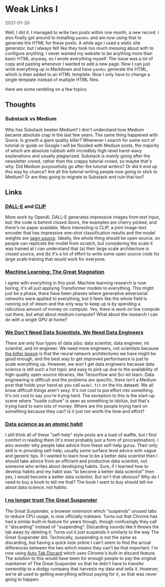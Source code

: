 # Weak Links I

**<span style="color:grey">2021-01-20</span>**

Well, I did it. I managed to write two posts within one month, a new record. I also finally got around to installing `pandoc` and am now using that to generate the HTML for these posts. A while ago I used a static site generator, but I always felt like they took too much messing about with to configure anything. I never wanted my website to be anything more than basic HTML anyway, so I wrote everything myself. The issue was a lot of copy and pasting whenever I wanted to add a new page. Now I can just write everything up in Markdown and have `pandoc` generate the HTML, which is then added to an HTML template. Now I only have to change a single template instead of multiple HTML files.

Here are some rambling on a few topics.

## Thoughts

### Substack vs Medium

Why has Substack beaten Medium? I don't understand how Medium became absolute crap in the last few years. The same thing happened with Quora. Is growth a giant quality killer? Whenever I search for some sort of tutorial or guide on Google I will be flooded with Medium posts, the majority of which are absolute rubbish with incredibly high-level hand-wavy explanations and usually plagiarized. Substack is mainly going after the newsletter crowd, rather than the crappy tutorial crowd, so maybe that's why. Did Medium purposefully go after the tutorial writers? Or did it end up this way by chance? Are all the tutorial writing people now going to stick to Medium? Or are they going to migrate to Substack and ruin that too?

## Links

### [DALL-E](https://openai.com/blog/dall-e/) and [CLIP](https://openai.com/blog/clip/)

More work by OpenAI. DALL-E generates impressive images from text input, but: the code is behind closed doors, the examples are cherry-picked, and there's no paper available. More interesting is CLIP, a joint image-text encoder that has impressive one-shot classification results and the model weights are [open source](https://github.com/openai/CLIP). Ideally, the whole thing should be open source, so people can replicate the model from scratch, but considering the scale it was trained at I can understand that (a) their large scale architecture is closed source, and (b) it's a lot of effort to write some open source code for large scale training that would work for everyone.

### [Machine Learning: The Great Stagnation](https://marksaroufim.medium.com/machine-learning-the-great-stagnation-3a0f044e17e0)

I agree with everything in this post. Machine learning research is now boring, it's all just applying Transformer models to everything. This might just be a phase, there have been phases where generative adversarial networks were applied to everything, but it feels like the whole field is running out of steam and the only way to keep up is by spending a ridiculous amount of money on compute. Yes, there is work on low compute out there, but what about medium compute? What about the research I can do with a single GPU at home?

### [We Don't Need Data Scientists, We Need Data Engineers](https://www.mihaileric.com/posts/we-need-data-engineers-not-data-scientists/)

There are only four types of data jobs: data scientist, data engineer, ml scientist, and ml engineer. We need more engineers, not scientists because [the bitter lesson](http://www.incompleteideas.net/IncIdeas/BitterLesson.html) is that the neural network architectures we have might be good enough, and the best way to get improved performance is just to scale everything up. However, we won't get data engineers because data science is still such a hot topic and easy to pick up due to the availability of high-quality open-source libraries, like Tensorflow and Sci-kit learn. Data engineering is difficult and the problems are specific, there isn't a Medium post that holds your hand as you call `model.fit` on the Iris dataset. We all know difficult things aren't sexy. It's not cool to put effort into something. It's not cool to say you're trying hard. The exception to this is the start-up scene where "hustle culture" is seen as something to idolize, but that's trying hard to earn lots of money. Where are the people trying hard on something because they can? Is it just not worth the time and effort?

### [Data science as an atomic habit](https://malco.io/2021/01/04/data-science-as-an-atomic-habit/)

I still think all of these "self-help" style posts are a load of waffle, but I find comfort in reading them (it's most probably just a form of procrastination). I also wonder why people take advice from these self-help gurus. Their only skill is in providing self-help, usually some surface level advice with vague and generic tips. If I wanted to learn how to be a better data scientist then I should take advice from an efficient and productive data scientist, not someone who writes about developing habits. Sure, if I learned how to develop habits and my habit was "to become a better data scientist" then yes, I would become a better data scientist. But isn't that obvious? Why do I need to buy a book to tell me that? The book I want to buy should tell me about data science, not habits.

### [I no longer trust The Great Suspender](https://dafoster.net/articles/2021/01/20/i-no-longer-trust-the-great-suspender)

The Great Suspender, a browser extension which "suspends" unused tabs to reduce CPU usage, is now officially malware. Turns out that Chrome has had a similar built-in feature for years though, though confusingly they call it "discarding" instead of "suspending". Discarding sounds like it throws the tab away by deleting it. Turns out it just suspends it similarly to the way The Great Suspender did. Technically, suspending is not the same as discarding, but having a quick look online I can't seem to find the actual differences between the two which means they can't be that important. I'm now using [Auto Tab Discard](https://github.com/rNeomy/auto-tab-discard) which uses Chrome's built-in discard feature. The solution to this would have been for enough people to pay the original maintainer of The Great Suspender so that he didn't have to transfer ownership to a dodgy company that harvests my data and sells it. However, we're all used to getting everything without paying for it, so that was never going to happen.
